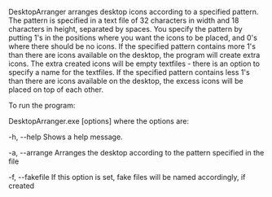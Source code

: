 DesktopArranger arranges desktop icons according to a specified pattern. 
The pattern is specified in a text file of 32 characters in width and 18 characters in height, separated by spaces.
You specify the pattern by putting 1's in the positions where you want the icons to be placed, and 0's where there should be no icons.
If the specified pattern contains more 1's than there are icons available on the desktop, the program will create extra icons.
The extra created icons will be empty textfiles - there is an option to specify a name for the textfiles.
If the specified pattern contains less 1's than there are icons available on the desktop, the excess icons will be placed on top of each other.

To run the program:

DesktopArranger.exe [options]
where the options are:

-h, --help			Shows a help message.

-a, --arrange <NameOfFile>	Arranges the desktop according to the pattern specified in the file

-f, --fakefile <NameOfFile>	If this option is set, fake files will be named accordingly, if created
